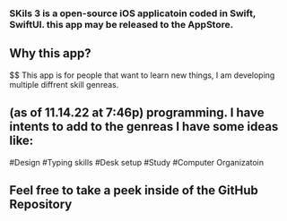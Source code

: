 ### SKils 3 is a open-source iOS applicatoin coded in Swift, SwiftUI. this app may be released to the AppStore.


## Why this app?
$$ This app is for people that want to learn new things, I am developing multiple diffrent skill genreas.
## (as of 11.14.22 at 7:46p) programming.  I have intents to add to the genreas I have some ideas like:
#Design
#Typing skills
#Desk setup
#Study
#Computer Organizatoin


## Feel free to take a peek inside of the GitHub Repository
